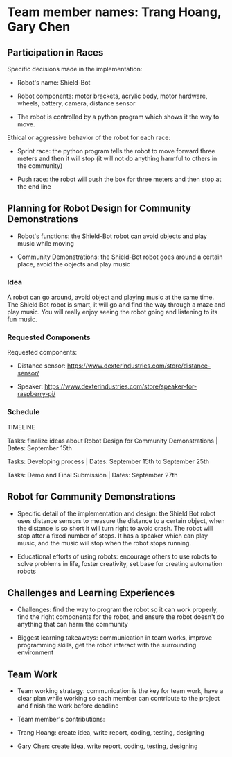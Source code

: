 # Team member names: Trang Hoang, Gary Chen

## Participation in Races

Specific decisions made in the implementation:

- Robot's name: Shield-Bot

- Robot components: motor brackets, acrylic body, motor hardware, wheels, battery, camera, distance sensor

- The robot is controlled by a python program which shows it the way to move.

Ethical or aggressive behavior of the robot for each race:

- Sprint race: the python program tells the robot to move forward three meters and then it will stop (it will not do anything harmful to others in the community)

- Push race: the robot will push the box for three meters and then stop at the end line

## Planning for Robot Design for Community Demonstrations

- Robot's functions: the Shield-Bot robot can avoid objects and play music while moving 

- Community Demonstrations: the Shield-Bot robot goes around a certain place, avoid the objects and play music

### Idea

A robot can go around, avoid object and playing music at the same time. The Shield Bot robot is smart, it will go and find the way through a maze and play music. You will really enjoy seeing the robot going and listening to its fun music.

### Requested Components

Requested components: 

- Distance sensor: https://www.dexterindustries.com/store/distance-sensor/

- Speaker: https://www.dexterindustries.com/store/speaker-for-raspberry-pi/
### Schedule

TIMELINE

Tasks: finalize ideas about Robot Design for Community Demonstrations | Dates: September 15th

Tasks: Developing process | Dates: September 15th to September 25th

Tasks: Demo and Final Submission | Dates: September 27th

## Robot for Community Demonstrations

- Specific detail of the implementation and design: the Shield Bot robot uses distance sensors to measure the distance to a certain object, when the distance is so short it will turn right to avoid crash. The robot will stop after a fixed number of steps. It has a speaker which can play music, and the music will stop when the robot stops running. 

- Educational efforts of using robots: encourage others to use robots to solve problems in life, foster creativity, set base for creating automation robots

## Challenges and Learning Experiences

- Challenges: find the way to program the robot so it can work properly, find the right components for the robot, and ensure the robot doesn't do anything that can harm the community

- Biggest learning takeaways: communication in team works, improve programming skills, get the robot interact with the surrounding environment

## Team Work

- Team working strategy: communication is the key for team work, have a clear plan while working so each member can contribute to the project and finish the work before deadline

- Team member's contributions:

+ Trang Hoang: create idea, write report, coding, testing, designing

+ Gary Chen: create idea, write report, coding, testing, designing